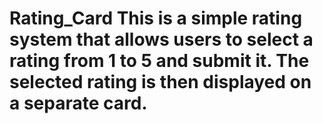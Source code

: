# Rating_Card  This is a simple rating system that allows users to select a rating from 1 to 5 and submit it. The selected rating is then displayed on a separate card.
